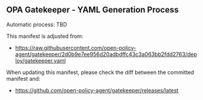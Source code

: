 ## OPA Gatekeeper - YAML Generation Process

Automatic process: TBD

This manifest is adjusted from:
* https://raw.githubusercontent.com/open-policy-agent/gatekeeper/2d0b9e7ee956d20adbdffc43c3a063bb2fdd2763/deploy/gatekeeper.yaml

When updating this manifest, please check the diff between the committed manifest and:
* https://github.com/open-policy-agent/gatekeeper/releases/latest
